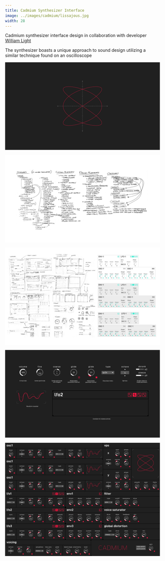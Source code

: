 ```yaml
---
title: Cadmium Synthesizer Interface
image: ../images/cadmium/lissajous.jpg
width: 28
---
```


Cadmium synthesizer interface design in collaboration with developer [William Light](https://twitter.com/wrl)

The synthesizer boasts a unique approach to sound design utilizing a similar technique found on an oscilloscope

![](../images/cadmium/lissajous.jpg)

![](../images/cadmium/ideation.jpg)

![](../images/cadmium/sketches.jpg)

![](../images/cadmium/ui-details.jpg)

![](../images/cadmium/cadmium-mockup.jpeg)
